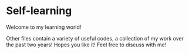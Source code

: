 # Self-learning

Welcome to my learning world!

Other files contain a variety of useful codes, a collection of my work over the past two years!
Hopes you like it!
Feel free to discuss with me!
